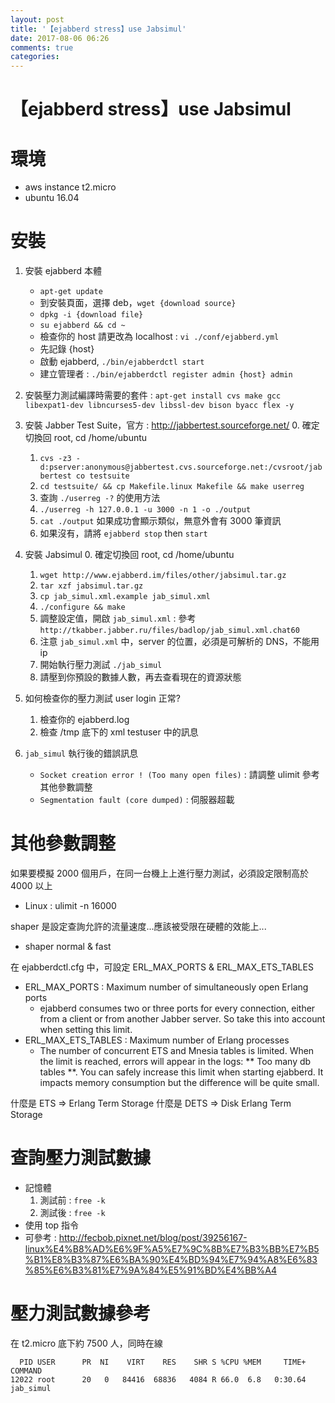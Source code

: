 ```yaml
---
layout: post
title: '【ejabberd stress】use Jabsimul'
date: 2017-08-06 06:26
comments: true
categories: 
---
```

# 【ejabberd stress】use Jabsimul

# 環境

- aws instance t2.micro
- ubuntu 16.04

# 安裝

1. 安裝 ejabberd 本體
	- `apt-get update`  
	- 到安裝頁面，選擇 deb，`wget {download source}`
	- `dpkg -i {download file}`
	- `su ejabberd && cd ~`
	- 檢查你的 host 請更改為 localhost : `vi ./conf/ejabberd.yml`
	- 先記錄 {host}
	- 啟動 ejabberd, `./bin/ejabberdctl start`
	- 建立管理者 : `./bin/ejabberdctl register admin {host} admin`

2. 安裝壓力測試編譯時需要的套件 : `apt-get install cvs make gcc libexpat1-dev libncurses5-dev libssl-dev bison byacc flex -y`
3. 安裝 Jabber Test Suite，官方 : http://jabbertest.sourceforge.net/
	0. 確定切換回 root, cd /home/ubuntu
	1. `cvs -z3 -d:pserver:anonymous@jabbertest.cvs.sourceforge.net:/cvsroot/jabbertest co testsuite`
	2. `cd testsuite/ && cp Makefile.linux Makefile && make userreg`
	3. 查詢 `./userreg -?` 的使用方法
	4. `./userreg -h 127.0.0.1 -u 3000 -n 1 -o ./output`
	5. `cat ./output` 如果成功會顯示類似，無意外會有 3000 筆資訊
	6. 如果沒有，請將 `ejabberd stop` then `start`
4. 安裝 Jabsimul
	0. 確定切換回 root, cd /home/ubuntu 
	1. `wget http://www.ejabberd.im/files/other/jabsimul.tar.gz`
	2. `tar xzf jabsimul.tar.gz`
	3. `cp jab_simul.xml.example jab_simul.xml`
	4. `./configure && make`
	5. 調整設定值，開啟 `jab_simul.xml` : 參考 `http://tkabber.jabber.ru/files/badlop/jab_simul.xml.chat60`
	6. 注意 `jab_simul.xml` 中，server 的位置，必須是可解析的 DNS，不能用 ip
	7. 開始執行壓力測試 `./jab_simul`
	8. 請壓到你預設的數據人數，再去查看現在的資源狀態
5. 如何檢查你的壓力測試 user login 正常?
	1. 檢查你的 ejabberd.log
	2. 檢查 /tmp 底下的 xml testuser 中的訊息
6. `jab_simul` 執行後的錯誤訊息
	- `Socket creation error ! (Too many open files)` : 請調整 ulimit 參考其他參數調整
	- `Segmentation fault (core dumped)` : 伺服器超載

	
# 其他參數調整
如果要模擬 2000 個用戶，在同一台機上上進行壓力測試，必須設定限制高於 4000 以上

- Linux : ulimit -n 16000

shaper 是設定查詢允許的流量速度...應該被受限在硬體的效能上...

- shaper normal & fast

在 ejabberdctl.cfg 中，可設定 ERL_MAX_PORTS & ERL_MAX_ETS_TABLES

- ERL_MAX_PORTS : Maximum number of simultaneously open Erlang ports
	- ejabberd consumes two or three ports for every connection, either from a client or from another Jabber server. So take this into account when setting this limit.
- ERL_MAX_ETS_TABLES : Maximum number of Erlang processes
	- The number of concurrent ETS and Mnesia tables is limited. When the limit is reached, errors will appear in the logs: ** Too many db tables **. You can safely increase this limit when starting ejabberd. It impacts memory consumption but the difference will be quite small.

什麼是 ETS => Erlang Term Storage
什麼是 DETS => Disk Erlang Term Storage

# 查詢壓力測試數據

- 記憶體
	1. 測試前 : `free -k`
	2. 測試後 : `free -k`
- 使用 top 指令
- 可參考 : http://fecbob.pixnet.net/blog/post/39256167-linux%E4%B8%AD%E6%9F%A5%E7%9C%8B%E7%B3%BB%E7%B5%B1%E8%B3%87%E6%BA%90%E4%BD%94%E7%94%A8%E6%83%85%E6%B3%81%E7%9A%84%E5%91%BD%E4%BB%A4

# 壓力測試數據參考
在 t2.micro 底下約 7500 人，同時在線

```
  PID USER      PR  NI    VIRT    RES    SHR S %CPU %MEM     TIME+ COMMAND                                                                                                                      
12022 root      20   0   84416  68836   4084 R 66.0  6.8   0:30.64 jab_simul 
```